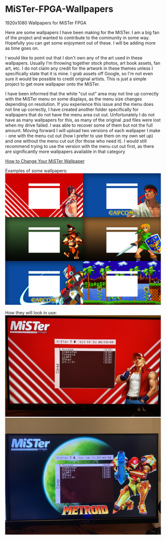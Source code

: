 # MiSTer-FPGA-Wallpapers
1920x1080 Wallpapers for MiSTer FPGA

Here are some wallpapers I have been making for the MiSTer. I am a big fan of the project and wanted to contribute to the community in some way. Hopefully you can get some enjoyment out of these. I will be adding more as time goes on. 

I would like to point out that I don't own any of the art used in these wallpapers. Usually I'm throwing together stock photos, art book assets, fan art, etc. I do not claim any credit for the artwork in these themes unless I specifically state that it is mine. I grab assets off Google, so I'm not even sure it would be possible to credit original artists. This is just a simple project to get more wallpaper onto the MiSTer. 

I have been informed that the white "cut out" area may not line up correctly with the MiSTer menu on some displays, as the menu size changes depending on resolution. If you experience this issue and the menu does not line up correctly, I have created another folder specifically for wallpapers that do not have the menu area cut out. Unfortunately I do not have as many wallpapers for this, as many of the original .psd files were lost when my drive failed. I was able to recover some of them but not the full amount. Moving forward I will upload two versions of each wallpaper I make - one with the menu cut out (how I prefer to use them on my own set up) and one without the menu cut out (for those who need it). I would still recommend trying to use the version with the menu cut out first, as there are significantly more wallpapers available in that category

[How to Change Your MiSTer Wallpaper](https://github.com/MiSTer-devel/Main_MiSTer/wiki/Customizing#to-add-a-background-image)

Examples of some wallpapers:
![Wallpaper in use 2](https://github.com/brotherbodhi/MiSTer-FPGA-Wallpapers/blob/main/Example%20Previews/2nd%20MiSTer%20Wallpaper%20example.png?raw=true)

How they will look in use:
![Wallpaper in use](https://github.com/brotherbodhi/MiSTer-FPGA-Wallpapers/blob/main/Example%20Previews/MiSTer%20Wallpaper%20example%20in%20use.jpg?raw=true)
![Wallpaper in use](https://github.com/brotherbodhi/MiSTer-FPGA-Wallpapers/blob/main/Example%20Previews/metroid%20example%20in%20use.jpg?raw=true)

